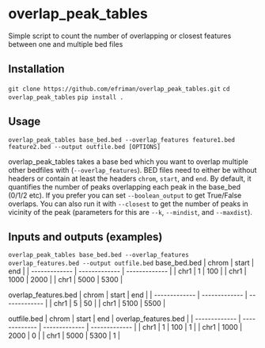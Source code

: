 # overlap_peak_tables
Simple script to count the number of overlapping or closest features between one and multiple bed files

## Installation
`git clone https://github.com/efriman/overlap_peak_tables.git`
`cd overlap_peak_tables`
`pip install .`

## Usage
`overlap_peak_tables base_bed.bed --overlap_features feature1.bed feature2.bed --output outfile.bed [OPTIONS]`

overlap_peak_tables takes a base bed which you want to overlap multiple other bedfiles with (`--overlap_features`). BED files need to either be without headers or contain at least the headers `chrom`, `start`, and `end`. By default, it quantifies the number of peaks overlapping each peak in the base_bed (0/1/2 etc). If you prefer you can set `--boolean_output` to get True/False overlaps. You can also run it with `--closest` to get the number of peaks in vicinity of the peak (parameters for this are `--k`, `--mindist`, and `--maxdist`).


## Inputs and outputs (examples)
`overlap_peak_tables base_bed.bed --overlap_features overlap_features.bed --output outfile.bed`
base_bed.bed
| chrom  | start | end |
| ------------- | ------------- | ------------- |
| chr1  | 1  | 100 |
| chr1  | 1000  | 2000 |
| chr1  | 5000  | 5300 |

overlap_features.bed
| chrom  | start | end |
| ------------- | ------------- | ------------- |
| chr1  | 5  | 50 |
| chr1  | 5100  | 5500 |

outfile.bed
| chrom  | start | end | overlap_features.bed |
| ------------- | ------------- | ------------- | ------------- |
| chr1  | 1  | 100 | 1 |
| chr1  | 1000  | 2000 | 0 |
| chr1  | 5000  | 5300 | 1 |